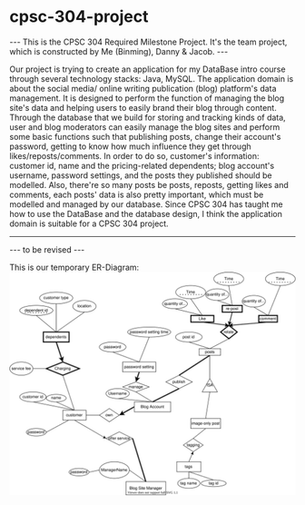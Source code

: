 # cpsc-304-project

--- This is the CPSC 304 Required Milestone Project. It's the team project, which is constructed by Me (Binming), Danny & Jacob. ---

Our project is trying to create an application for my DataBase intro course through several technology stacks: Java, MySQL.
The application domain is about the social media/ online writing publication (blog) platform's data management. It is designed to perform the function of managing the blog site's data and helping users to easily brand their blog through content. Through the database that we build for storing and tracking kinds of data, user and blog moderators can easily manage the blog sites and perform some basic functions such that publishing posts, change their account's password, getting to know how much influence they get through likes/reposts/comments. In order to do so, customer's information: customer id, name and the pricing-related dependents; blog account's username, password settings, and the posts they published should be modelled. Also, there're so many posts be posts, reposts, getting likes and comments, each posts' data is also pretty important, which must be modelled and managed by our database. 
Since CPSC 304 has taught me how to use the DataBase and the database design, I think the application domain is suitable for a CPSC 304 project. 



-------------------------------------------------------------------
--- to be revised ---

This is our temporary ER-Diagram:
![ER-Diagram](images/CPSC%20304%20Project%20-%20Milestone%2001.svg)
